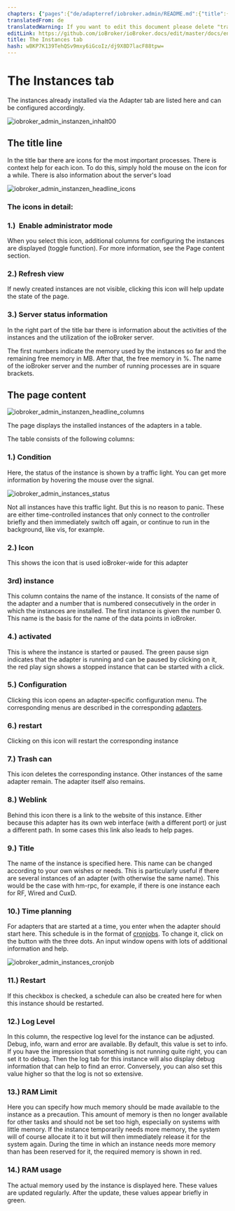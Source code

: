 ```yaml
---
chapters: {"pages":{"de/adapterref/iobroker.admin/README.md":{"title":{"de":"no title"},"content":"de/adapterref/iobroker.admin/README.md"},"de/adapterref/iobroker.admin/admin/tab-adapters.md":{"title":{"de":"Der Reiter Adapter"},"content":"de/adapterref/iobroker.admin/admin/tab-adapters.md"},"de/adapterref/iobroker.admin/admin/tab-instances.md":{"title":{"de":"Der Reiter Instanzen"},"content":"de/adapterref/iobroker.admin/admin/tab-instances.md"},"de/adapterref/iobroker.admin/admin/tab-objects.md":{"title":{"de":"Der Reiter Objekte"},"content":"de/adapterref/iobroker.admin/admin/tab-objects.md"},"de/adapterref/iobroker.admin/admin/tab-states.md":{"title":{"de":"Der Reiter Zustände"},"content":"de/adapterref/iobroker.admin/admin/tab-states.md"},"de/adapterref/iobroker.admin/admin/tab-groups.md":{"title":{"de":"Der Reiter Gruppen"},"content":"de/adapterref/iobroker.admin/admin/tab-groups.md"},"de/adapterref/iobroker.admin/admin/tab-users.md":{"title":{"de":"Der Reiter Benutzer"},"content":"de/adapterref/iobroker.admin/admin/tab-users.md"},"de/adapterref/iobroker.admin/admin/tab-events.md":{"title":{"de":"Der Reiter Ereignisse"},"content":"de/adapterref/iobroker.admin/admin/tab-events.md"},"de/adapterref/iobroker.admin/admin/tab-hosts.md":{"title":{"de":"Der Reiter Hosts"},"content":"de/adapterref/iobroker.admin/admin/tab-hosts.md"},"de/adapterref/iobroker.admin/admin/tab-enums.md":{"title":{"de":"Der Reiter Aufzählungen"},"content":"de/adapterref/iobroker.admin/admin/tab-enums.md"},"de/adapterref/iobroker.admin/admin/tab-log.md":{"title":{"de":"Der Reiter Log"},"content":"de/adapterref/iobroker.admin/admin/tab-log.md"},"de/adapterref/iobroker.admin/admin/tab-system.md":{"title":{"de":"Die Systemeinstellungen"},"content":"de/adapterref/iobroker.admin/admin/tab-system.md"}}}
translatedFrom: de
translatedWarning: If you want to edit this document please delete "translatedFrom" field, elsewise this document will be translated automatically again
editLink: https://github.com/ioBroker/ioBroker.docs/edit/master/docs/en/adapterref/iobroker.admin/tab-instances.md
title: The Instances tab
hash: wBKP7K139TehQSv9mxy6iGcoIz/dj9X8D7lacF88tpw=
---
```

# The Instances tab
The instances already installed via the Adapter tab are listed here and can be configured accordingly.

<span style="line-height: 1.5;"></span>

![iobroker_admin_instanzen_inhalt00](../../../de/adapterref/iobroker.admin/img/tab-instances_Inhalt00.jpg)

## The title line
In the title bar there are icons for the most important processes. There is context help for each icon.
To do this, simply hold the mouse on the icon for a while. There is also information about the server's load

![iobroker_admin_instanzen_headline_icons](../../../de/adapterref/iobroker.admin/img/tab-instances_Icons-e1476803621402.jpg)

### **The icons in detail:**
### **1.)  Enable administrator mode**
When you select this icon, additional columns for configuring the instances are displayed (toggle function).
For more information, see the Page content section.

### **2.) Refresh view**
If newly created instances are not visible, clicking this icon will help update the state of the page.

### **3.) Server status information**
In the right part of the title bar there is information about the activities of the instances and the utilization of the ioBroker server.

The first numbers indicate the memory used by the instances so far and the remaining free memory in MB. After that, the free memory in %. The name of the ioBroker server and the number of running processes are in square brackets.

## The page content
![iobroker_admin_instanzen_headline_columns](../../../de/adapterref/iobroker.admin/img/tab-instances_Headline_Columns.jpg)

The page displays the installed instances of the adapters in a table.

The table consists of the following columns:

### **1.) Condition**
Here, the status of the instance is shown by a traffic light. You can get more information by hovering the mouse over the signal.

![iobroker_admin_instances_status](../../../de/adapterref/iobroker.admin/img/tab-instances_Instanzen_Status.jpg)

Not all instances have this traffic light. But this is no reason to panic. These are either time-controlled instances that only connect to the controller briefly and then immediately switch off again, or continue to run in the background, like vis, for example.

### **2.) Icon**
This shows the icon that is used ioBroker-wide for this adapter

### **3rd) instance**
This column contains the name of the instance. It consists of the name of the adapter and a number that is numbered consecutively in the order in which the instances are installed. The first instance is given the number 0.
This name is the basis for the name of the data points in ioBroker.

### 4.) activated
This is where the instance is started or paused. The green pause sign indicates that the adapter is running and can be paused by clicking on it, the red play sign shows a stopped instance that can be started with a click.

### **5.) Configuration**
Clicking this icon opens an adapter-specific configuration menu. The corresponding menus are described in the corresponding [adapters](http://www.iobroker.net/?page_id=2236&lang=de).

### **6.) restart**
Clicking on this icon will restart the corresponding instance

### **7.) Trash can**
This icon deletes the corresponding instance. Other instances of the same adapter remain.
The adapter itself also remains.

### **8.) Weblink**
Behind this icon there is a link to the website of this instance. Either because this adapter has its own web interface (with a different port) or just a different path. In some cases this link also leads to help pages.

### **9.) Title**
The name of the instance is specified here. This name can be changed according to your own wishes or needs. This is particularly useful if there are several instances of an adapter (with otherwise the same name). This would be the case with hm-rpc, for example, if there is one instance each for RF, Wired and CuxD.

### **10.) Time planning**
For adapters that are started at a time, you enter when the adapter should start here.
This schedule is in the format of [cronjobs](https://de.wikipedia.org/wiki/Cron#Beispiele).
To change it, click on the button with the three dots. An input window opens with lots of additional information and help.

![iobroker_admin_instances_cronjob](../../../de/adapterref/iobroker.admin/img/tab-instances_Cronjob.jpg)

### **11.) Restart**
If this checkbox is checked, a schedule can also be created here for when this instance should be restarted.

### **12.) Log Level**
In this column, the respective log level for the instance can be adjusted. Debug, info, warn and error are available. By default, this value is set to info. If you have the impression that something is not running quite right, you can set it to debug. Then the log tab for this instance will also display debug information that can help to find an error. Conversely, you can also set this value higher so that the log is not so extensive.

### **13.) RAM Limit**
Here you can specify how much memory should be made available to the instance as a precaution.
This amount of memory is then no longer available for other tasks and should not be set too high, especially on systems with little memory. If the instance temporarily needs more memory, the system will of course allocate it to it but will then immediately release it for the system again. During the time in which an instance needs more memory than has been reserved for it, the required memory is shown in red.

### 14.) RAM usage
The actual memory used by the instance is displayed here. These values are updated regularly. After the update, these values appear briefly in green.